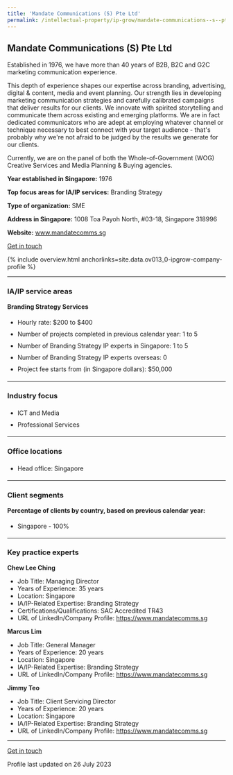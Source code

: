 ```yaml
---
title: 'Mandate Communications (S) Pte Ltd'
permalink: /intellectual-property/ip-grow/mandate-communications--s--pte-ltd/
---
```


## Mandate Communications (S) Pte Ltd

Established in 1976, we have more than 40 years of B2B, B2C and G2C marketing communication experience.

This depth of experience shapes our expertise across  branding, advertising, digital & content, media and event planning. Our strength lies in developing marketing communication strategies and carefully calibrated campaigns that deliver results for our clients. We innovate with spirited storytelling and communicate them across existing and emerging platforms. We are in fact dedicated communicators who are adept at employing whatever channel or technique necessary to best connect with your target audience - that's probably why we're not afraid to be judged by the results we generate for our clients.

Currently, we are on the panel of both the Whole-of-Government (WOG) Creative Services and Media Planning & Buying agencies.

<b>Year established in Singapore:</b> 1976

<b>Top focus areas for IA/IP services:</b> Branding Strategy

<b>Type of organization:</b> SME

<b>Address in Singapore:</b> 1008 Toa Payoh North, #03-18, Singapore 318996

<b>Website:</b> <a href='www.mandatecomms.sg'>www.mandatecomms.sg</a>

<a class='btn' href='https://form.gov.sg/647d2fe50590a40012eee7a3' target='_blank' rel='noopener'>Get in touch</a>

{% include overview.html anchorlinks=site.data.ov013_0-ipgrow-company-profile %}

---
<a name='ip-related-service-areas'></a>
### IA/IP service areas

**Branding Strategy Services**

<ul>
<li style='line-height: 27px; margin: 0px 0px !important'>Hourly rate:  $200 to $400</li>
<li style='line-height: 27px; margin: 0px 0px !important'>Number of projects completed in previous calendar year: 1 to 5</li>
<li style='line-height: 27px; margin: 0px 0px !important'>Number of Branding Strategy IP experts in Singapore: 1 to 5</li>
<li style='line-height: 27px; margin: 0px 0px !important'>Number of Branding Strategy IP experts overseas: 0</li>
<li style='line-height: 27px; margin: 0px 0px !important'>Project fee starts from (in Singapore dollars):  $50,000</li>
</ul>

---
<a name='industry-focus'></a>
### Industry focus

<ul><li style='line-height: 27px; margin: 0px 0px !important'> ICT and Media</li><li style='line-height: 27px; margin: 0px 0px !important'>Professional Services</li></ul>

---
<a name='office-locations'></a>
### Office locations

<ul><li style='line-height: 27px; margin: 0px 0px !important'> Head office: Singapore</li></ul>

---
<a name='client-segments'></a>
### Client segments

**Percentage of clients by country, based on previous calendar year:**

<ul><li style='line-height: 27px; margin: 0px 0px !important'> Singapore - 100%</li></ul>

---
<a name='key-practice-experts'></a>
### Key practice experts

**Chew Lee Ching**

- Job Title: Managing Director
- Years of Experience: 35 years
- Location: Singapore
- IA/IP-Related Expertise: Branding Strategy
- Certifications/Qualifications: SAC Accredited TR43
- URL of LinkedIn/Company Profile: <a href="https://www.mandatecomms.sg" target="_blank" rel="noopener">https://www.mandatecomms.sg</a>

**Marcus Lim**

- Job Title: General Manager
- Years of Experience: 20 years
- Location: Singapore
- IA/IP-Related Expertise: Branding Strategy
- URL of LinkedIn/Company Profile: <a href="https://www.mandatecomms.sg" target="_blank" rel="noopener">https://www.mandatecomms.sg</a>

**Jimmy Teo**

- Job Title: Client Servicing Director
- Years of Experience: 20 years
- Location: Singapore
- IA/IP-Related Expertise: Branding Strategy
- URL of LinkedIn/Company Profile: <a href="https://www.mandatecomms.sg" target="_blank" rel="noopener">https://www.mandatecomms.sg</a>

---
<p>
<a class='btn' href='https://form.gov.sg/647d2fe50590a40012eee7a3' target='_blank' rel='noopener'>Get in touch</a>
</p>
Profile last updated on 26 July 2023
